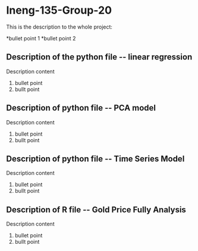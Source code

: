 # Ineng-135-Group-20

This is the description to the whole project:

*bullet point 1
*bullet point 2

## Description of the python file -- linear regression 
Description content

1. bullet point
2. bullt point

## Description of python file -- PCA model
Description content

1. bullet point
2. bullt point

## Description of python file -- Time Series Model
Description content

1. bullet point
2. bullt point

## Description of R file -- Gold Price Fully Analysis
Description content

1. bullet point
2. bullt point
